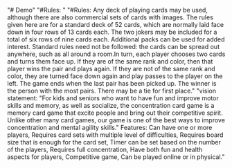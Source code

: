 "# Demo" 
"#Rules: " 
"#Rules: Any deck of playing cards may be used, although there are also commercial sets of cards with images. The rules given here are for a standard deck of 52 cards, which are normally laid face down in four rows of 13 cards each. The two jokers may be included for a total of six rows of nine cards each. Additional packs can be used for added interest. Standard rules need not be followed: the cards can be spread out anywhere, such as all around a room.In turn, each player chooses two cards and turns them face up. If they are of the same rank and color, then that player wins the pair and plays again. If they are not of the same rank and color, they are turned face down again and play passes to the player on the left. The game ends when the last pair has been picked up. The winner is the person with the most pairs. There may be a tie for first place." 
"vision statement: "For kids and seniors who want to have fun and improve motor skills and memory, as well as socialize, the concentration card game is a memory card game that excite people and bring out their competitive spirit. Unlike other many card games, our game is one of the best ways to improve concentration and mental agility skills." Features: Can have one or more players, Requires card sets with multiple level of difficulties, Requires board size that is enough for the card set, Timer can be set based on the number of the players, Requires full concentration, Have both fun and health aspects for players, Competitive game, Can be played online or in physical." 
